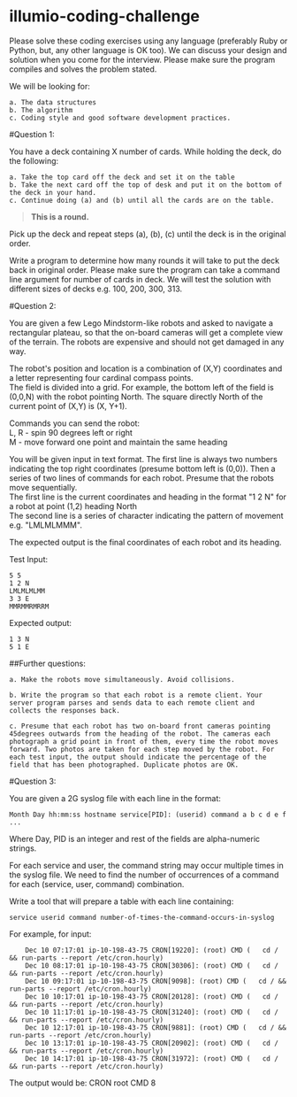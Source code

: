 illumio-coding-challenge
========================
Please solve these coding exercises using any language (preferably Ruby or Python, but, any other language is OK too). We can discuss your design and solution when you come for the interview. Please make sure the program compiles and solves the problem stated. 

We will be looking for:
  
    a. The data structures  
    b. The algorithm  
    c. Coding style and good software development practices.   

#Question 1:

You have a deck containing X number of cards. While holding the deck, do the following:

    a. Take the top card off the deck and set it on the table  
    b. Take the next card off the top of desk and put it on the bottom of the deck in your hand.  
    c. Continue doing (a) and (b) until all the cards are on the table.  

>**This is a round.** 

Pick up the deck and repeat steps (a), (b), (c) until the deck is in the original order. 

Write a program to determine how many rounds it will take to put the deck back in original order. Please make sure the program can take a command line argument for number of cards in deck. We will test the solution with different sizes of decks e.g. 100, 200, 300, 313. 

#Question 2:

You are given a few Lego Mindstorm-like robots and asked to navigate a rectangular plateau, so that the on-board cameras will get a complete view of the terrain. The robots are expensive and should not get damaged in any way. 

The robot's position and location is a combination of (X,Y) coordinates and a letter representing four cardinal compass points.   
The field is divided into a grid. For example, the bottom left of the field is (0,0,N) with the robot pointing North. The square directly North of the current point of (X,Y) is (X, Y+1).   

Commands you can send the robot:  
L, R - spin 90 degrees left or right  
M - move forward one point and maintain the same heading  

You will be given input in text format. The first line is always two numbers indicating the top right coordinates (presume bottom left is (0,0)).  Then a series of two lines of commands for each robot. Presume that the robots move sequentially.   
The first line is the current coordinates and heading in the format "1 2 N" for a robot at point (1,2) heading North  
The second line is a series of character indicating the pattern of movement e.g. "LMLMLMMM".  

The expected output is the final coordinates of each robot and its heading.  

Test Input:

    5 5  
    1 2 N  
    LMLMLMLMM  
    3 3 E  
    MMRMMRMRRM  

Expected output:  

    1 3 N  
    5 1 E  


##Further questions:

    a. Make the robots move simultaneously. Avoid collisions. 

    b. Write the program so that each robot is a remote client. Your server program parses and sends data to each remote client and collects the responses back. 

    c. Presume that each robot has two on-board front cameras pointing 45degrees outwards from the heading of the robot. The cameras each photograph a grid point in front of them, every time the robot moves forward. Two photos are taken for each step moved by the robot. For each test input, the output should indicate the percentage of the field that has been photographed. Duplicate photos are OK. 

 
#Question 3:

You are given a 2G syslog file with each line in the format:

    Month Day hh:mm:ss hostname service[PID]: (userid) command a b c d e f ...

Where Day, PID is an integer and rest of the fields are alpha-numeric strings.

For each service and user, the command string may occur multiple times in the syslog file. We need to find the number of occurrences of a command for each (service, user, command) combination. 

Write a tool that will prepare a table with each line containing:
  
    service userid command number-of-times-the-command-occurs-in-syslog

For example, for input:  
```
    Dec 10 07:17:01 ip-10-198-43-75 CRON[19220]: (root) CMD (   cd / && run-parts --report /etc/cron.hourly)      
    Dec 10 08:17:01 ip-10-198-43-75 CRON[30306]: (root) CMD (   cd / && run-parts --report /etc/cron.hourly)  
    Dec 10 09:17:01 ip-10-198-43-75 CRON[9098]: (root) CMD (   cd / && run-parts --report /etc/cron.hourly)  
    Dec 10 10:17:01 ip-10-198-43-75 CRON[20128]: (root) CMD (   cd / && run-parts --report /etc/cron.hourly)  
    Dec 10 11:17:01 ip-10-198-43-75 CRON[31240]: (root) CMD (   cd / && run-parts --report /etc/cron.hourly)  
    Dec 10 12:17:01 ip-10-198-43-75 CRON[9881]: (root) CMD (   cd / && run-parts --report /etc/cron.hourly)  
    Dec 10 13:17:01 ip-10-198-43-75 CRON[20902]: (root) CMD (   cd / && run-parts --report /etc/cron.hourly)  
    Dec 10 14:17:01 ip-10-198-43-75 CRON[31972]: (root) CMD (   cd / && run-parts --report /etc/cron.hourly)  
```

The output would be:
    CRON  root  CMD 8
